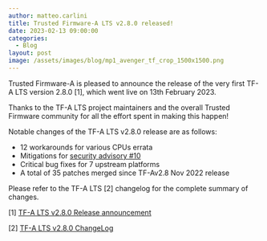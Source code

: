 ```yaml
---
author: matteo.carlini
title: Trusted Firmware-A LTS v2.8.0 released!
date: 2023-02-13 09:00:00
categories:
  - Blog
layout: post
image: /assets/images/blog/mp1_avenger_tf_crop_1500x1500.png
---
```


Trusted Firmware-A is pleased to announce the release of the very first TF-A LTS version 2.8.0 [1], which went live on 13th February 2023.

Thanks to the TF-A LTS project maintainers and the overall Trusted Firmware community for all the effort spent in making this happen!

Notable changes of the TF-A LTS v2.8.0 release are as follows:
* 12 workarounds for various CPUs errata
* Mitigations for [security advisory #10](https://trustedfirmware-a.readthedocs.io/en/latest/security_advisories/security-advisory-tfv-10.html)
* Critical bug fixes for 7 upstream platforms
* A total of 35 patches merged since TF-Av2.8 Nov 2022 release


Please refer to the TF-A LTS [2] changelog for the complete summary of changes.

[1] [TF-A LTS v2.8.0 Release announcement](mailto:https://lists.trustedfirmware.org/archives/list/tfa-lts@lists.trustedfirmware.org/thread/5QK6N3LN4UCTPI2F4N7J4UAHBB2RLVG6/)

[2] [TF-A LTS v2.8.0 ChangeLog](https://git.trustedfirmware.org/TF-A/trusted-firmware-a.git/tree/docs/change-log.md?h=refs/heads/lts-v2.8) 
